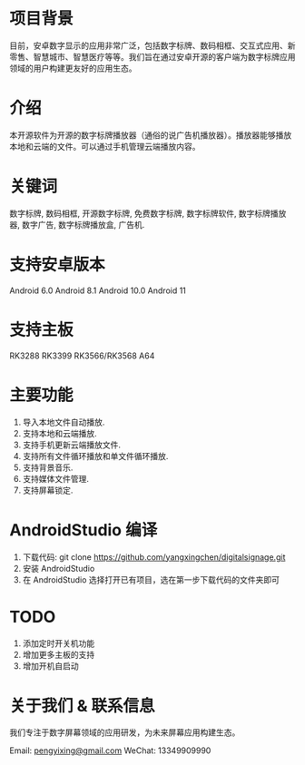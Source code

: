 # 项目背景
目前，安卓数字显示的应用非常广泛，包括数字标牌、数码相框、交互式应用、新零售、智慧城市、智慧医疗等等。我们旨在通过安卓开源的客户端为数字标牌应用领域的用户构建更友好的应用生态。

# 介绍
本开源软件为开源的数字标牌播放器（通俗的说广告机播放器）。播放器能够播放本地和云端的文件。可以通过手机管理云端播放内容。

# 关键词
数字标牌, 数码相框, 开源数字标牌, 免费数字标牌, 数字标牌软件, 数字标牌播放器, 数字广告, 数字标牌播放盒, 广告机.

# 支持安卓版本
Android 6.0
Android 8.1
Android 10.0
Android 11

# 支持主板
RK3288
RK3399
RK3566/RK3568
A64

# 主要功能
1. 导入本地文件自动播放.
2. 支持本地和云端播放.
3. 支持手机更新云端播放文件.
4. 支持所有文件循环播放和单文件循环播放.
5. 支持背景音乐.
6. 支持媒体文件管理.
7. 支持屏幕锁定.

# AndroidStudio 编译
1. 下载代码: git clone https://github.com/yangxingchen/digitalsignage.git
2. 安装 AndroidStudio
3. 在 AndroidStudio 选择打开已有项目，选在第一步下载代码的文件夹即可

# TODO
1. 添加定时开关机功能
2. 增加更多主板的支持
3. 增加开机自启动

# 关于我们 & 联系信息
我们专注于数字屏幕领域的应用研发，为未来屏幕应用构建生态。

Email:  pengyixing@gmail.com
WeChat: 13349909990
